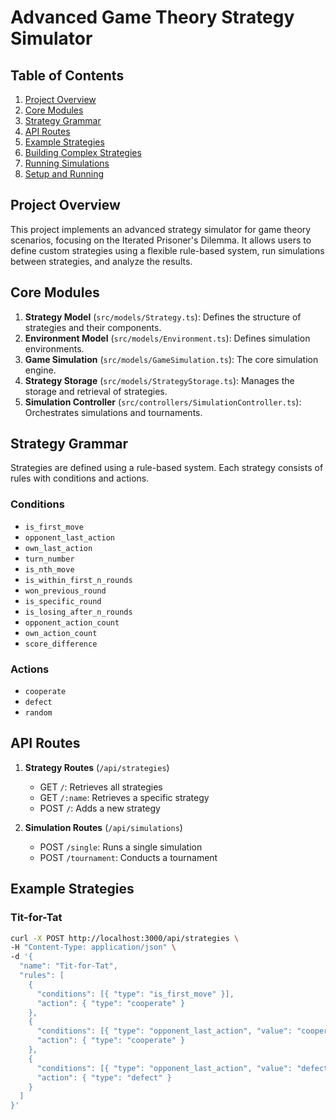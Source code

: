 # Advanced Game Theory Strategy Simulator

## Table of Contents
1. [Project Overview](#project-overview)
2. [Core Modules](#core-modules)
3. [Strategy Grammar](#strategy-grammar)
4. [API Routes](#api-routes)
5. [Example Strategies](#example-strategies)
6. [Building Complex Strategies](#building-complex-strategies)
7. [Running Simulations](#running-simulations)
8. [Setup and Running](#setup-and-running)

## Project Overview

This project implements an advanced strategy simulator for game theory scenarios, focusing on the Iterated Prisoner's Dilemma. It allows users to define custom strategies using a flexible rule-based system, run simulations between strategies, and analyze the results.

## Core Modules

1. **Strategy Model** (`src/models/Strategy.ts`): Defines the structure of strategies and their components.
2. **Environment Model** (`src/models/Environment.ts`): Defines simulation environments.
3. **Game Simulation** (`src/models/GameSimulation.ts`): The core simulation engine.
4. **Strategy Storage** (`src/models/StrategyStorage.ts`): Manages the storage and retrieval of strategies.
5. **Simulation Controller** (`src/controllers/SimulationController.ts`): Orchestrates simulations and tournaments.

## Strategy Grammar

Strategies are defined using a rule-based system. Each strategy consists of rules with conditions and actions.

### Conditions

- `is_first_move`
- `opponent_last_action`
- `own_last_action`
- `turn_number`
- `is_nth_move`
- `is_within_first_n_rounds`
- `won_previous_round`
- `is_specific_round`
- `is_losing_after_n_rounds`
- `opponent_action_count`
- `own_action_count`
- `score_difference`

### Actions

- `cooperate`
- `defect`
- `random`

## API Routes

1. **Strategy Routes** (`/api/strategies`)
   - GET `/`: Retrieves all strategies
   - GET `/:name`: Retrieves a specific strategy
   - POST `/`: Adds a new strategy

2. **Simulation Routes** (`/api/simulations`)
   - POST `/single`: Runs a single simulation
   - POST `/tournament`: Conducts a tournament

## Example Strategies

### Tit-for-Tat

```bash
curl -X POST http://localhost:3000/api/strategies \
-H "Content-Type: application/json" \
-d '{
  "name": "Tit-for-Tat",
  "rules": [
    {
      "conditions": [{ "type": "is_first_move" }],
      "action": { "type": "cooperate" }
    },
    {
      "conditions": [{ "type": "opponent_last_action", "value": "cooperate" }],
      "action": { "type": "cooperate" }
    },
    {
      "conditions": [{ "type": "opponent_last_action", "value": "defect" }],
      "action": { "type": "defect" }
    }
  ]
}'